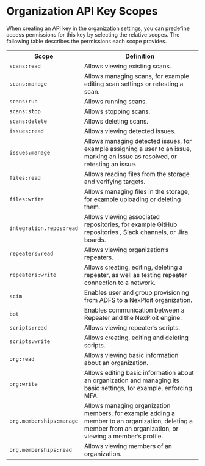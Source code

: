 # Organization API Key Scopes

When creating an API key in the organization settings, you can predefine access permissions for this key by selecting the relative scopes. The following table describes the permissions each scope provides.  

<table id="simple-table">
  <tr>
    <th width="25%"><b>Scope</b></th>
    <th width="75%"><b>Definition</b></th>
  </tr>
  <tr>
    <td width="25%"><code>scans:read </code></td>
    <td width="75%" >
       Allows viewing existing scans. 
    </td>
  </tr>
  <td width="25%"><code>scans:manage </code></td>
    <td width="75%" >
       Allows managing scans, for example editing scan settings or retesting a scan. 
    </td>
  </tr>
  <tr>
    <td width="25%"><code>scans:run </code></td>
    <td width="75%" >
       Allows running scans.   
    </td>
  </tr>
  <tr>
    <td width="25%"><code>scans:stop </code></td>
    <td width="75%" >
       Allows stopping scans. 
    </td>
  </tr>
  <tr>
    <td width="25%"><code>scans:delete </code></td>
    <td width="75%" >
       Allows deleting scans.   
    </td>
  </tr>
  <tr>
    <td width="25%"><code>issues:read</code></td>
    <td width="75%" >    
       Allows viewing detected issues.   
    </td>
  </tr>
  <tr>
    <td width="25%"><code>issues:manage </code></td>
    <td width="75%" >
      Allows managing detected issues, for example assigning a user to an issue, marking an issue as resolved, or retesting an issue.    
    </td>
  </tr>
   <tr>
    <td width="25%"><code>files:read </code></td>
    <td width="75%" >
       Allows reading files from the storage and verifying targets.   
    </td>
  </tr>
  <tr>
    <td width="25%"><code>files:write </code></td>
    <td width="75%" >
       Allows managing files in the storage, for example uploading or deleting them.   
    </td>
  </tr>
  <tr>
    <td width="25%"><code>integration.repos:read </code></td>
    <td width="75%" >
       Allows viewing associated repositories, for example GitHub repositories , Slack channels, or Jira boards.   
    </td>
  </tr>
  <tr>
    <td width="25%"><code>repeaters:read </code></td>
    <td width="75%" >
       Allows viewing organization’s repeaters.   
    </td>
  </tr>
  <tr>
    <td width="25%"><code>repeaters:write </code></td>
    <td width="75%" >
       Allows creating, editing, deleting a repeater, as well as testing repeater connection to a network.   
    </td>
  </tr>
  <tr>
    <td width="25%"><code>scim </code></td>
    <td width="75%" >
       Enables user and group provisioning from ADFS to a NexPloit organization.   
    </td>
  </tr>
  <tr>
    <td width="25%"><code>bot</code></td>
    <td width="75%" >
       Enables communication between a Repeater and the NexPloit engine.   
    </td>
  </tr>
  <tr>
    <td width="25%"><code>scripts:read</code></td>
    <td width="75%" >
      Allows viewing repeater’s scripts.   
    </td>
  </tr>
   <tr>
    <td width="25%"><code>scripts:write</code></td>
    <td width="75%" >
      Allows creating, editing and deleting scripts.   
    </td>
  </tr>
  <tr>
    <td width="25%"><code>org:read</code></td>
    <td width="75%" >
      Allows viewing basic information about an organization.   
    </td>
  </tr>
  <tr>
    <td width="25%"><code>org:write</code></td>
    <td width="75%" >
      Allows editing basic information about an organization and managing its basic settings, for example, enforcing MFA.   
    </td>
  </tr>
  <tr>
    <td width="25%"><code>org.memberships:manage</code></td>
    <td width="75%" >
      Allows managing organization members, for example adding a member to an organization, deleting a member from an organization, or viewing a member’s profile.   
    </td>
  </tr>
  <tr>
    <td width="25%"><code>org.memberships:read</code></td>
    <td width="75%" >
     Allows viewing members of an organization.   
    </td>
  </tr>
  </table>